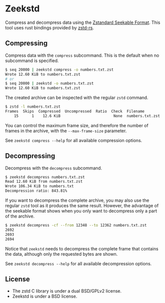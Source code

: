 # Zeekstd

Compress and decompress data using the
[Zstandard Seekable Format](https://github.com/facebook/zstd/tree/dev/contrib/seekable_format). This
tool uses rust bindings provided by [zstd-rs](https://github.com/gyscos/zstd-rs).

## Compressing

Compress data with the `compress` subcommand. This is the default when no subcommand is specified.

```bash
$ seq 20000 | zeekstd compress -o numbers.txt.zst
Wrote 12.60 KiB to numbers.txt.zst
# or
$ seq 20000 | zeekstd -o numbers.txt.zst
Wrote 12.60 KiB to numbers.txt.zst
```

The created archive can be inspected with the regular `zstd` command.

```bash
$ zstd -l numbers.txt.zst
Frames  Skips  Compressed  Uncompressed  Ratio  Check  Filename
    15      1    12.6 KiB                        None  numbers.txt.zst
```

You can control the maximum frame size, and therefore the number of frames in the archive, with the
`--max-frame-size` parameter.

See `zeekstd compress --help` for all available compression options.

## Decompressing

Decompress with the `decompress` subcommand.

```bash
$ zeekstd decompress numbers.txt.zst
Read 12.60 KiB from numbers.txt.zst
Wrote 106.34 KiB to numbers.txt
Decompression ratio: 843.81%
```

If you want to decompress the complete archive, you may also use the regular `zstd` tool as it
produces the same result. However, the advantage of the seekable format shows when you only want to
decompress only a part of the archive.

```bash
$ zeekstd decompress -cf --from 12348 --to 12362 numbers.txt.zst
2692
2693
2694
```

Notice that `zeekstd` needs to decompress the complete frame that contains the data, although only
the requested bytes are shown.

See `zeekstd decompress --help` for all available decompression options.

## License

- The zstd C library is under a dual BSD/GPLv2 license.
- Zeekstd is under a BSD license.
